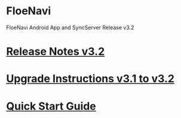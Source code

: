 # FloeNavi

FloeNavi Android App and SyncServer Release v3.2

# [Release Notes v3.2](https://github.com/floenavi/floenavi/blob/v3_2/RELEASE-NOTES.md)
# [Upgrade Instructions v3.1 to v3.2](https://github.com/floenavi/floenavi/blob/v3_2/UPGRADE.md)
# [Quick Start Guide](https://github.com/floenavi/floenavi/blob/v3_2/FEATURES.md)
